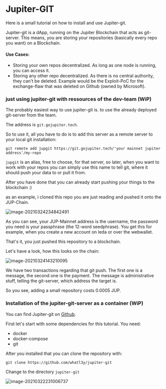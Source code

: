 # Jupiter-GIT

Here is a small tutorial on how to install and use Jupiter-git.

Jupiter-git is a dApp, running on the Jupiter Blockchain that acts as git-server. This means, you are storing your repositories (basically every repo you want) on a Blockchain.

#### Use Cases:

- Storing your own repos decentralized. As long as one node is running, you can access it.
- Storing any other repo decentralized. As there is no central authority, they can't be deleted. Example would be the Exploit-PoC for the exchange-flaw that was deleted on Github (owned by Microsoft).



### just using jupiter-git with ressources of the dev-team (WiP)

The probably easiest way to use jupiter-git is. to use the already deployed git-server from the team.

The address is `git.gojupiter.tech`.

So to use it, all you have to do is to add this server as a remote server to your local git installation:

`git remote add jupgit https://git.gojupiter.tech/'your mainnet jupiter address'/my-repo`

`jupgit` is an alias, free to choose, for that server, so later, when you want to work with your repos you can simply use this name to tell git, where it should push your data to or pull it from.

After you have done that you can already start pushing your things to the blockchain :)

as an example, i cloned this repo you are just reading and pushed it onto the JUP-Chain.

![image-20210324234842491](/assets/images/image-20210324234842491.png)

As you can see, your JUP-Mainnet address is the username, the password you need is your passphrase (the 12-word seedphrase). You get this for example, when you create a new account on leda or over the webwallet.

That's it, you just pushed this repository to a blockchain.

Let's have a look, how this looks on the chain:

![image-20210324143210095](/assets/images/image-20210324143210095.png)

We have two transactions regarding that git push. The first one is a message, the second one is the payment. The message is administrative stuff, telling the git-server, which address the target is.

So you see, adding a small repository costs 0.0005 JUP.





### Installation of the jupiter-git-server as a container (WiP)

You can find Jupiter-git on [Github](https://github.com/whatl3y/jupiter-git).

First let's start with some dependencies for this tutorial. You need:

- docker
- docker-compose
- git

After you installed that you can clone the repository with:

`git clone https://github.com/whatl3y/jupiter-git`

Change to the directory `jupiter-git`



![image-20210322231006737](/assets/images/image-20210322231006737.png)




